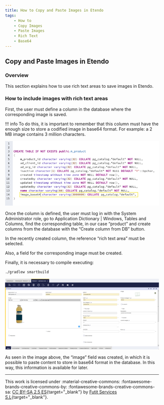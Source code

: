 ```yaml
---
title: How to Copy and Paste Images in Etendo
tags:
    - How to
    - Copy Images
    - Paste Images
    - Rich Text
    - Base64
---
```

## Copy and Paste Images in Etendo

### Overview

This section explains how to use rich text areas to save images in Etendo.

### How to include images with rich text areas

First, the user must define a column in the database where the corresponding image is saved.

!!! info
    To do this, it is important to remember that this column must have the enough size to store a codified image in base64 format. For example: a 2 MB image contains 3 million characters.


![](../../../assets/drive/wO0NOA64kTnYqRjQ8KTrcBJiMmq2AGvuS6oYHOQ75hZ13OvUYgFkAK2S7iE-SGeRh5PcE5eNA8rgbpzg0LwgGGh-R4fk1yHCI9orYLKJJXDD9noH4K0ernCNFMkZCKBo_4owHCPkqrpxgOcFN2NjHMI0NchPj0r1VminCsMvbp0begvcFdO8FI8DjE5jAA.png)

Once the column is defined, the user must log in with the System Administrator role, go to Application Dictionary | Windows, Tables and Columns, find the corresponding table, in our case “product” and create columns from the database with the “Create column from DB” button. 

In the recently created column, the reference “rich text area” must be selected. 

Also, a field for the corresponding image must be created. 

Finally, it is necessary to compile executing:

```bash title="Terminal"
./gradlew smartbuild
```


![](../../../assets/drive/zd0NYsbcmx0ehnHRsCxb21zazxL6sYuBxqjAOoH74QmK1CTccI-dDyqzmMrTiJDrusrcdifTRiiCPPomRAdduh1LipsA2FHTP84kstjAI8SwL3a7-DkSSmCqbVYsyXF_d1El8Z9QqPqphc4oqIB-wFYadh3OODSzp8QCHSyGBAGZSX8OczGKNApmreM8eg.png)

As seen in the image above, the “image” field was created, in which it is possible to paste content to store in base64 format in the database. In this way, this information is available for later.

---
This work is licensed under :material-creative-commons: :fontawesome-brands-creative-commons-by: :fontawesome-brands-creative-commons-sa: [ CC BY-SA 2.5 ES](https://creativecommons.org/licenses/by-sa/2.5/es/){target="_blank"} by [Futit Services S.L](https://etendo.software){target="_blank"}.
